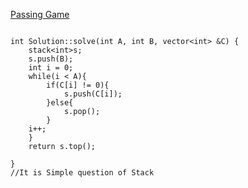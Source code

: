 [Passing Game](https://www.scaler.com/academy/mentee-dashboard/class/39835/homework/problems/1064/?navref=cl_pb_nv_tb)

```

int Solution::solve(int A, int B, vector<int> &C) {
    stack<int>s;
    s.push(B);
    int i = 0;
    while(i < A){
        if(C[i] != 0){
            s.push(C[i]);
        }else{
            s.pop();
        }
    i++;
    }
    return s.top();

}
//It is Simple question of Stack


```
